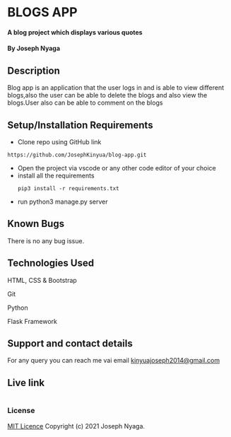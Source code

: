 # BLOGS APP
#### A blog project which displays various quotes
#### By Joseph Nyaga
## Description
Blog app is an application that the user logs in and is able to view different blogs,also the user can be able to delete the blogs and also view the blogs.User also can be able to comment on the blogs
## Setup/Installation Requirements
* Clone repo using GitHub link
````````
https://github.com/JosephKinyua/blog-app.git
````````
* Open the project via vscode or any other code editor of your choice
* install all the  requirements
  ````
  pip3 install -r requirements.txt
  ````
* run python3 manage.py server
## Known Bugs
There is no any bug issue.
## Technologies Used
HTML, CSS & Bootstrap

Git

Python

Flask Framework


## Support and contact details
For any query you can reach me vai email kinyuajoseph2014@gmail.com

## Live link
``````

``````
### License
[MIT Licence](https://choosealicense.com/licenses/mit/)
Copyright (c) 2021 Joseph Nyaga.
